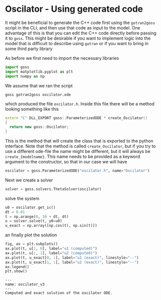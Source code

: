 # Oscilator - Using generated code

It might be beneficial to generate the C++ code first using the `gotran2goss` script in the CLI, and then use that code as input to the model. One advantage of this is that you can edit the C++ code directly before passing it to `goss`. This might be desirable if you want to implement logic into the model that is difficult to describe using `gotran` or if you want to bring in some third party library

As before we first need to import the necessary libraries


```python
import goss
import matplotlib.pyplot as plt
import numpy as np
```

<!-- #region -->

We assume that we ran the script

```
goss gotran2goss oscilator.ode
```

which produced the file `oscilator.h`. Inside this file there will be a method looking something like this

```c++
extern "C" DLL_EXPORT goss::ParameterizedODE * create_Oscilator()
{
  return new goss::Oscilator;
}
```
This is the method that will create the class that is exported to the python interface. Note that the method is called `create_Oscilator`, but if you try to use a different ode-file the name might be different, but it will always be `create_{modelname}`. This name needs to be provided as a keyword argument to the constructor, so that in our case we will have


<!-- #endregion -->

```python
oscilator = goss.ParameterizedODE("oscilator.h", name="Oscilator")
```


Next we create a solver


```python
solver = goss.solvers.ThetaSolver(oscilator)
```


solve the system


```python
u0 = oscilator.get_ic()
dt = 0.01
t = np.arange(0, 10 + dt, dt)
u = solver.solve(t, y0=u0)
u_exact = np.array([np.cos(t), np.sin(t)])
```


an finally plot the solution


```python
fig, ax = plt.subplots()
ax.plot(t, u[:, 0], label="u1 (computed)")
ax.plot(t, u[:, 1], label="u2 (computed)")
ax.plot(t, u_exact[0, :], label="u1 (exact)", linestyle="--")
ax.plot(t, u_exact[1, :], label="u2 (exact)", linestyle="--")
ax.legend()
plt.show()
```


```{figure} ../_static/oscilator.png
---
name: oscilator_v3
---
Computed and exact solution of the oscilator ODE.
```

